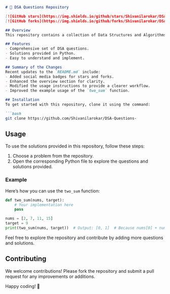 ```markdown
# 🎉 DSA Questions Repository

[![GitHub stars](https://img.shields.io/github/stars/Shivanilarokar/DSA-Questions-?style=social)](https://github.com/Shivanilarokar/DSA-Questions-) 
[![GitHub forks](https://img.shields.io/github/forks/Shivanilarokar/DSA-Questions-?style=social)](https://github.com/Shivanilarokar/DSA-Questions-)

## Overview
This repository contains a collection of Data Structures and Algorithms (DSA) questions and their respective solutions, designed to help you enhance your coding skills and understanding of fundamental concepts.

## Features
- Comprehensive set of DSA questions.
- Solutions provided in Python.
- Easy to understand and implement.

## Summary of the Changes
Recent updates to the `README.md` include:
- Added social media badges for stars and forks.
- Enhanced the overview section for clarity.
- Modified the usage instructions to provide a clearer workflow.
- Improved the example usage of the `two_sum` function.

## Installation
To get started with this repository, clone it using the command:

```bash
git clone https://github.com/Shivanilarokar/DSA-Questions-
```

## Usage
To use the solutions provided in this repository, follow these steps:
1. Choose a problem from the repository.
2. Open the corresponding Python file to explore the questions and solutions provided.

### Example
Here’s how you can use the `two_sum` function:

```python
def two_sum(nums, target):
    # Your implementation here
    pass

nums = [2, 7, 11, 15]
target = 9
print(two_sum(nums, target))  # Output: [0, 1]  # Because nums[0] + nums[1] == 9
```

Feel free to explore the repository and contribute by adding more questions and solutions.

## Contributing
We welcome contributions! Please fork the repository and submit a pull request for any improvements or additions.

Happy coding! 🚀
```